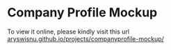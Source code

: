 # Company Profile Mockup

To view it online, please kindly visit this url [aryswisnu.github.io/projects/companyprofile-mockup/](https://aryswisnu.github.io/projects/companyprofile-mockup/)
